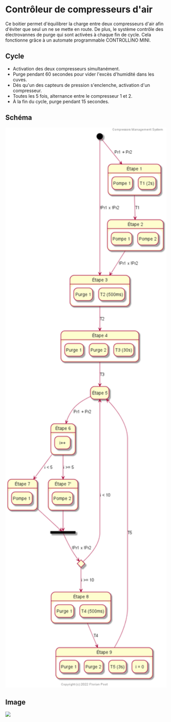 # Contrôleur de compresseurs d'air
Ce boitier permet d'équilibrer la charge entre deux compresseurs d'air afin d'éviter que seul
un ne se mette en route. De plus, le système contrôle des électrovannes de purge qui 
sont activées à chaque fin de cycle. Cela fonctionne grâce à un automate programmable 
CONTROLLINO MINI.

## Cycle
* Activation des deux compresseurs simultanément.
* Purge pendant 60 secondes pour vider l'excès d'humidité dans les cuves.
* Dés qu'un des capteurs de pression s'enclenche, activation d'un compresseur.
* Toutes les 5 fois, alternance entre le compresseur 1 et 2.
* À la fin du cycle, purge pendant 15 secondes.

## Schéma

<img src=".images/diagram.png" width="600" /><p>

## Image

<img src=".images/image1.jpg" width="600" /><p>
